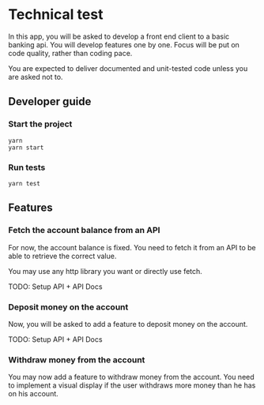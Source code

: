 # Technical test

In this app, you will be asked to develop a front end client to a basic banking api.
You will develop features one by one. Focus will be put on code quality, rather than coding pace.

You are expected to deliver documented and unit-tested code unless you are asked not to.

## Developer guide

### Start the project

```
yarn
yarn start
```

### Run tests
```
yarn test
```


## Features

### Fetch the account balance from an API

For now, the account balance is fixed. You need to fetch it from an API to be able to retrieve the correct value.

You may use any http library you want or directly use fetch.

TODO: Setup API + API Docs

### Deposit money on the account

Now, you will be asked to add a feature to deposit money on the account.

TODO: Setup API + API Docs

### Withdraw money from the account

You may now add a feature to withdraw money from the account. You need to implement a visual display if the user
withdraws more money than he has on his account.
